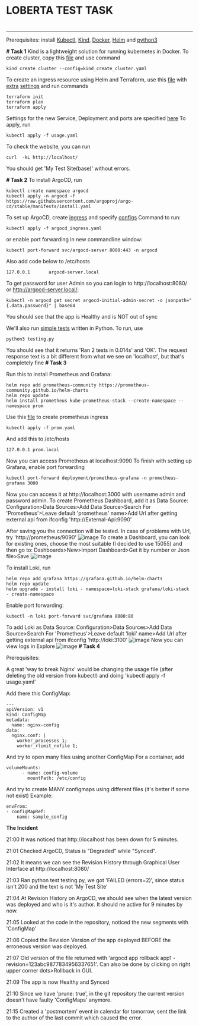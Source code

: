 # **LOBERTA TEST TASK**
# 
---
Prerequisites: install [Kubectl](https://kubernetes.io/docs/tasks/tools/install-kubectl-linux/), [Kind](https://kind.sigs.k8s.io/docs/user/quick-start), [Docker](https://docs.docker.com/engine/install/ubuntu/), [Helm](https://helm.sh/docs/intro/install/)  and [python3](https://www.python.org/downloads/)

**# Task 1**
Kind is a lightweight solution for running kubernetes in Docker. To create cluster, copy this [file](https://github.com/urbeingwatched8/loberta_test_task/blob/main/kind_create_cluster.yaml) and use command
```
kind create cluster --config=kind_create_cluster.yaml
```
To create an ingress resource using Helm and Terraform, use this [file](https://github.com/urbeingwatched8/loberta_test_task/blob/main/ingress_nginx.tf) with [extra](https://github.com/urbeingwatched8/loberta_test_task/blob/main/versions.tf) [settings](https://github.com/urbeingwatched8/loberta_test_task/blob/main/nginx_vals.yaml) and run commands
```
terraform init
terraform plan
terraform apply
```
Settings for the new Service, Deployment and ports are specified [here](https://github.com/urbeingwatched8/loberta_test_task/blob/main/app/usage.yaml)
To apply, run
```
kubectl apply -f usage.yaml
```

To check the website, you can run 
```
curl  -kL http://localhost/
```
You should get 'My Test Site(base)' without errors.

**# Task 2**
To install ArgoCD, run
```
kubectl create namespace argocd
kubectl apply -n argocd -f https://raw.githubusercontent.com/argoproj/argo-cd/stable/manifests/install.yaml
```
To set up ArgoCD, create [ingress](https://github.com/urbeingwatched8/loberta_test_task/blob/main/argocd_ingress.yaml) and specify [configs](https://github.com/urbeingwatched8/loberta_test_task/blob/main/argocd.yaml)
Command to run:
```
kubectl apply -f argocd_ingress.yaml
```
or enable port forwarding in new commandline window:
```
kubectl port-forward svc/argocd-server 8080:443 -n argocd
```
Also add code below to /etc/hosts
```
127.0.0.1       argocd-server.local
```
To get password for user Admin so you can login to http://localhost:8080/ or http://argocd-server.local/:
```
kubectl -n argocd get secret argocd-initial-admin-secret -o jsonpath="{.data.password}" | base64
```
You should see that the app is Healthy and is NOT out of sync

We'll also run [simple tests](https://github.com/urbeingwatched8/loberta_test_task/blob/main/testing.py) written in Python. 
To run, use
```
python3 testing.py
```
You should see that it returns 'Ran 2 tests in 0.014s' and 'OK'. 
The request response text is a bit different from what we see on 'localhost', but that's completely fine
**# Task 3**

Run this to install Prometheus and Grafana:
```
helm repo add prometheus-community https://prometheus-community.github.io/helm-charts
helm repo update
helm install prometheus kube-prometheus-stack --create-namespace --namespace prom
```
Use this [file](https://github.com/urbeingwatched8/loberta_test_task/blob/main/prom.yaml) to create prometheus ingress

```
kubectl apply -f prom.yaml
```
And add this to /etc/hosts
```
127.0.0.1 prom.local
```
Now you can access Prometheus at localhost:9090
To finish with setting up Grafana, enable port forwarding
```
kubectl port-forward deployment/prometheus-grafana -n prometheus-grafana 3000
```
Now you can access it at http://localhost:3000 with username admin and password admin.
To create Prometheus Dashboard, add it as Data Source:
Configuration>Data Sources>Add Data Source>Search For 'Prometheus'>Leave default 'prometheus' name>Add Url after getting external api from ifconfig 'http://External-Api:9090'

After saving you the connection will be tested. In case of problems with Url, try 'http://prometheus/9090'
![image](https://github.com/urbeingwatched8/loberta_test_task/blob/main/pics/GrafanaProm.png)
To create a Dashboard, you can look for existing ones, choose the most suitable (I decided to use 15055) and then go to:
Dashboards>New>Import Dashboard>Get it by number or Json file>Save
![image](https://github.com/urbeingwatched8/loberta_test_task/blob/main/pics/GrafanaBoard.png)

To install Loki, run
```
helm repo add grafana https://grafana.github.io/helm-charts
helm repo update
helm upgrade - install loki - namespace=loki-stack grafana/loki-stack - create-namespace
```
Enable port forwarding:
```
kubectl -n loki port-forward svc/grafana 8080:80
```
To add Loki as Data Source:
Configuration>Data Sources>Add Data Source>Search For 'Prometheus'>Leave default 'loki' name>Add Url after getting external api from ifconfig 'http://loki:3100'
![image](https://github.com/urbeingwatched8/loberta_test_task/blob/main/pics/GrafanaLoki.png)
Now you can view logs in Explore
![image](https://github.com/urbeingwatched8/loberta_test_task/blob/main/pics/GrafanaLogs.png)
**# Task 4**

Prerequisites:

A great 'way to break Nginx' would be changing the usage file (after deleting the old version from kubectl) and doing 'kubectl apply -f usage.yaml'

Add there this ConfigMap:
```
---
apiVersion: v1
kind: ConfigMap
metadata:
  name: nginx-config
data:
  nginx.conf: |
    worker_processes 1;
    worker_rlimit_nofile 1;
```
And try to open many files using another ConfigMap
For a container, add
```
volumeMounts:
      - name: config-volume
        mountPath: /etc/config
```
And try to create MANY configmaps using different files (it's better if some not exist)
Example:
```
envFrom:
- configMapRef:
    name: sample_config
```
**The Incident**

21:00 It was noticed that http://localhost has been down for 5 minutes. 

21:01 Checked ArgoCD, Status is "Degraded" while "Synced".

21:02 It means we can see the Revision History through Graphical User Interface at http://localhost:8080/

21:03 Ran python test testing.py, we got 'FAILED (errors=2)', since status isn't 200 and the text is not 'My Test Site'

21:04 At Revision History on ArgoCD, we should see when the latest version was deployed and who is it's author. It should ne active for 9 minutes by now.

21:05 Looked at the code in the repository, noticed the new segments with 'ConfigMap'

21:06 Copied the Revision Version of the app deployed BEFORE the erroneous version was deployed. 

21:07 Old version of the file returned with 'argocd app rollback app1 - revision=123abc9877834956337651'. Can also be done by clicking on right upper corner dots>Rollback in GUI.

21:09 The app is now Healthy and Synced

21:10 Since we have 'prune: true', in the git repository the current version doesn't have faulty 'ConfigMaps' anymore. 

21:15 Created a 'postmortem' event in calendar for tomorrow, sent the link to the author of the last commit which caused the error.
